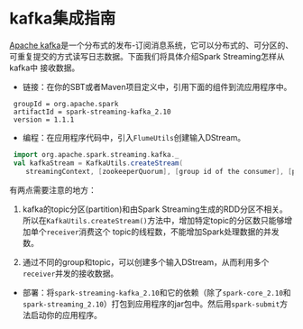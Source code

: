 # kafka集成指南

[Apache kafka](http://kafka.apache.org/)是一个分布式的发布-订阅消息系统，它可以分布式的、可分区的、可重复提交的方式读写日志数据。下面我们将具体介绍Spark Streaming怎样从kafka中
接收数据。

- 链接：在你的SBT或者Maven项目定义中，引用下面的组件到流应用程序中。

```
 groupId = org.apache.spark
 artifactId = spark-streaming-kafka_2.10
 version = 1.1.1
```

- 编程：在应用程序代码中，引入`FlumeUtils`创建输入DStream。

```scala
 import org.apache.spark.streaming.kafka._
 val kafkaStream = KafkaUtils.createStream(
 	streamingContext, [zookeeperQuorum], [group id of the consumer], [per-topic number of Kafka partitions to consume])
```

有两点需要注意的地方：

   1. kafka的topic分区(partition)和由Spark Streaming生成的RDD分区不相关。所以在`KafkaUtils.createStream()`方法中，增加特定topic的分区数只能够增加单个`receiver`消费这个
    topic的线程数，不能增加Spark处理数据的并发数。

   2. 通过不同的group和topic，可以创建多个输入DStream，从而利用多个`receiver`并发的接收数据。

- 部署：将`spark-streaming-kafka_2.10`和它的依赖（除了`spark-core_2.10`和`spark-streaming_2.10`）打包到应用程序的jar包中。然后用`spark-submit`方法启动你的应用程序。